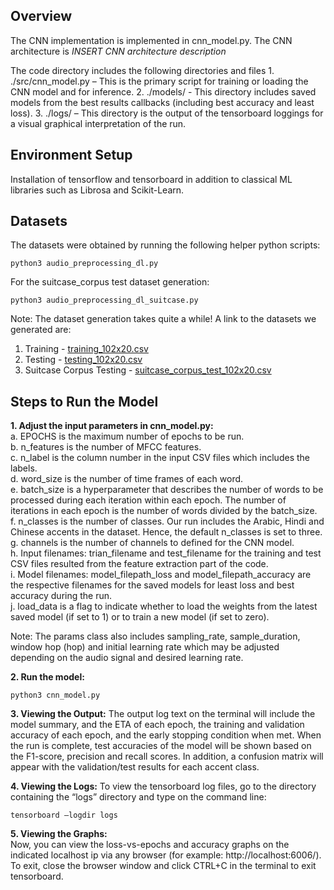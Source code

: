 ## Overview ##

The CNN implementation is implemented in cnn_model.py. The CNN architecture is *INSERT CNN architecture description*

The code directory includes the following directories and files
    1. ./src/cnn_model.py – This is the primary script for training or loading the CNN model and for inference.
    2. ./models/ - This directory includes saved models from the best results callbacks (including best accuracy and least loss).
    3. ./logs/ – This directory is the output of the tensorboard loggings for a visual graphical interpretation of the run.
    
    
## Environment Setup ##
Installation of tensorflow and tensorboard in addition to classical ML libraries such as Librosa and Scikit-Learn.

## Datasets ##
The datasets were obtained by running the following helper python scripts:

```
python3 audio_preprocessing_dl.py
```

For the suitcase_corpus test dataset generation:
```
python3 audio_preprocessing_dl_suitcase.py
```


Note: The dataset generation takes quite a while!
A link to the datasets we generated are:
1. Training - [training_102x20.csv](https://drive.google.com/file/d/1QYS2nsAHJcPcTEhIpo_-JR6irgGj8YcQ/view?usp=sharing)
2. Testing - [testing_102x20.csv](https://drive.google.com/file/d/1fKLmSCZFzftkexYhZL6sQduAIS6HkGDY/view?usp=sharing)
3. Suitcase Corpus Testing - [suitcase_corpus_test_102x20.csv](https://drive.google.com/file/d/10eWpdF2MeupwbSnv9nvn-z5cmcfacUC3/view?usp=sharing)


## Steps to Run the Model ##
**1. Adjust the input parameters in cnn_model.py:**   
a. EPOCHS is the maximum number of epochs to be run.  
b. n_features is the number of MFCC features.  
c. n_label is the column number in the input CSV files which includes the labels.  
d. word_size is the number of time frames of each word.  
e. batch_size is a hyperparameter that describes the number of words to be processed during each iteration within each epoch. The number of iterations in each epoch is the number of words divided by the batch_size.  
f. n_classes is the number of classes. Our run includes the Arabic, Hindi and Chinese accents in the dataset. Hence, the default n_classes is set to three.  
g. channels is the number of channels to defined for the CNN model.  
h. Input filenames: trian_filename and test_filename for the training and test CSV files resulted from the feature extraction part of the code.   
i. Model filenames: model_filepath_loss and model_filepath_accuracy are the respective filenames for the saved models for least loss and best accuracy during the run.  
j. load_data is a flag to indicate whether to load the weights from the latest saved model (if set to 1) or to train a new model (if set to zero).  

Note: The params class also includes sampling_rate, sample_duration, window hop (hop) and initial learning rate which may be adjusted depending on the audio signal and desired learning rate.  

**2. Run the model:** 
```
python3 cnn_model.py
```

**3. Viewing the Output:**
The output log text on the terminal will include the model summary, and the ETA of each epoch, the training and validation accuracy of each epoch, and the early stopping condition when met. When the run is complete, test accuracies of the model will be shown based on the F1-score, precision and recall scores. In addition, a confusion matrix will appear with the validation/test results for each accent class.  

**4. Viewing the Logs:**
To view the tensorboard log files, go to the directory containing the “logs” directory and type on the command line: 
```
tensorboard –logdir logs  
```  
   
**5. Viewing the Graphs:**   
Now, you can view the loss-vs-epochs and accuracy graphs on the indicated localhost ip via any browser (for example: http://localhost:6006/). To exit, close the browser window and click CTRL+C in the terminal to exit tensorboard.
